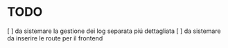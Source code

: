 # TODO

[ ] da sistemare la gestione dei log separata piú dettagliata
[ ] da sistemare da inserire le route per il frontend